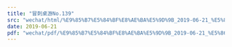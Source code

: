 ```yaml
---
title: "冒刺桌游No.139"
src: "wechat/html/%E9%85%B7%E5%84%BF%E8%AE%BA%E5%9D%9B_2019-06-21_%E5%86%92%E5%88%BA%E6%A1%8C%E6%B8%B8No.139.html"
date: 2019-06-21
pdf: "wechat/pdf/%E9%85%B7%E5%84%BF%E8%AE%BA%E5%9D%9B_2019-06-21_%E5%86%92%E5%88%BA%E6%A1%8C%E6%B8%B8No.139.pdf"
---
```

